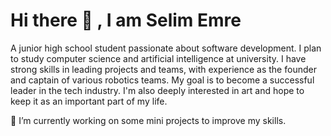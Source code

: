# Hi there 👋 , I am Selim Emre
A junior high school student passionate about software development. I plan to study computer science and artificial intelligence at university. I have strong skills in leading projects and teams, with experience as the founder and captain of various robotics teams. My goal is to become a successful leader in the tech industry. I'm also deeply interested in art and hope to keep it as an important part of my life.

  🔭 I’m currently working on some mini projects to improve my skills.
